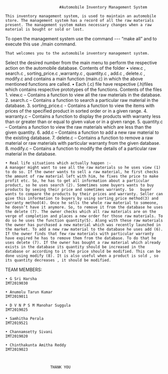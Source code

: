 							#Automobile Inventory Management System

	This inventory management system, is used to maintain an automobile store. The management system has a record of all the raw materials present. The management system makes necessary changes when a raw material is bought or sold or lost.

To open the management system use the command --- “make all” and to execute this use ./main command.

	That welcomes you to the automobile inventory management system.
Select the desired number from the main menu to perform the respective action on the automobile database.
Contents of the folder
    • view.c , search.c , sorting_price.c ,warranty.c , quantity.c , add.c , delete.c , modify.c and contains a main function (main.c) in which the above mentioned functions are called. 
    • Each (.c) file have respective (.h)files which contains respective prototypes of the functions.
Contents of the files
    1. view.c – Contains a function to view all the raw materials in the database.
    2. search.c – Contains a function to search a particular raw material in the database.
    3. sorting_price.c - Contains a function to view the items with prices of the specified product in sorted order or in a given range.
    4. warranty.c – Contains a function to display the products with warranty less than or greater than or equal to given value or in a given range.
    5. quantity.c – Contains a function to view the raw materials which are less than the given quantity.
    6. add.c – Contains a function to add a new raw material to the existing database.
    7. delete.c – Contains a function to remove a raw material or raw materials with particular warranty from the given database.
    8. modify.c – Contains a function to modify the details of a particular raw material in the database.


    • Real life situations which actually happen :-
	A manager might want to see all the raw materials so he uses view (1) to do so. If the owner wants to sell a raw material, he first checks the amount of raw material left with him, he fixes the price to make profit etc. So, he has to get all information about a particular product, so he uses search (2). Sometimes some buyers wants to buy products by seeing their price and sometimes warranty. So   buyer wants to compare the products by their prices and warranty. Seller can give this information to buyers by using sorting_price method(3) and warranty method(4). Once he sells the whole raw material to someone, he doesn’t have it anymore. So, to remove it from the database he uses the delete (7). The owner checks which all raw materials are on the verge of completion and places a new order for those raw materials. To do so he uses the function quantity(5). Along with these raw materials the owner has purchased a new material which was recently launched in the market. To add a new raw material to the database he uses add (6). If the owner finds that few raw materials with particular warranty have expired he has to remove them from the database. To do that he uses delete (7). If the owner has bought a raw material which already exists in the database its quantity should be increased in the database or according to it the price should be modified. This can be done using modify (8). It is also useful when a product is sold , so its quantity decreases , it should be modified.




TEAM MEMBERS:

    • G Sri Harsha 
	IMT2019030

    • Anumolu Tarun Kumar
	IMT2019011

    • D V N P S M Manohar Suggula
	IMT2019025

    • Samhitha Perala
	IMT2019521

    • Channamsetty Sivani
	IMT2019020

    • Chinthakunta Amitha Reddy
	IMT2019023



						THANK YOU




